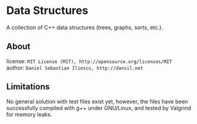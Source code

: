 Data Structures
================

A collection of C++ data structures (trees, graphs, sorts, etc.).

About
------------------

license: `MIT License (MIT), http://opensource.org/licenses/MIT`  
author: `Daniel Sebastian Iliescu, http://dansil.net`  

Limitations
------------------

No general solution with test files exist yet, however, the files have been successfully compiled with g++ under GNU/Linux, and tested by Valgrind for memory leaks.
